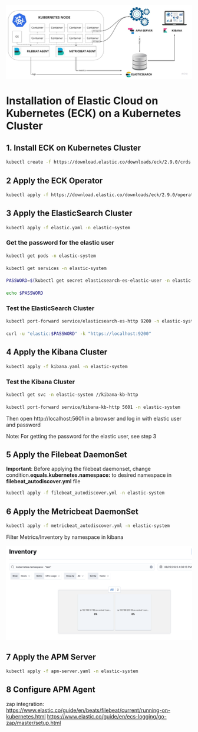 ![Alt text](image.png)

# Installation of Elastic Cloud on Kubernetes (ECK) on a Kubernetes Cluster

## 1. Install ECK on Kubernetes Cluster

```bash
kubectl create -f https://download.elastic.co/downloads/eck/2.9.0/crds.yaml
```
## 2 Apply the ECK Operator

```bash
kubectl apply -f https://download.elastic.co/downloads/eck/2.9.0/operator.yaml
```
## 3 Apply the ElasticSearch Cluster

```bash
kubectl apply -f elastic.yaml -n elastic-system
```
### Get the password for the elastic user

```bash
kubectl get pods -n elastic-system

kubectl get services -n elastic-system

PASSWORD=$(kubectl get secret elasticsearch-es-elastic-user -n elastic-system -o go-template='{{.data.elastic | base64decode}}')

echo $PASSWORD 
```
### Test the ElasticSearch Cluster

```bash
kubectl port-forward service/elasticsearch-es-http 9200 -n elastic-system

curl -u "elastic:$PASSWORD" -k "https://localhost:9200"
```

## 4 Apply the Kibana Cluster

```bash
kubectl apply -f kibana.yaml -n elastic-system
```

### Test the Kibana Cluster

```bash
kubectl get svc -n elastic-system //kibana-kb-http

kubectl port-forward service/kibana-kb-http 5601 -n elastic-system
```

Then open http://localhost:5601 in a browser and log in with elastic user and password

Note: For getting the password for the elastic user, see step 3

## 5 Apply the Filebeat DaemonSet

**Important**: Before applying the filebeat daemonset, change condition.**equals.kubernetes.namespace:** to desired namespace in **filebeat_autodiscover.yml** file

```bash 
kubectl apply -f filebeat_autodiscover.yml -n elastic-system 
```

## 6 Apply the Metricbeat DaemonSet

```bash
kubectl apply -f metricbeat_autodiscover.yml -n elastic-system
```

Filter Metrics/Inventory by namespace in kibana

![Alt text](image-1.png)

## 7 Apply the APM Server

```bash
kubectl apply -f apm-server.yaml -n elastic-system
```

## 8 Configure APM Agent

zap integration:
https://www.elastic.co/guide/en/beats/filebeat/current/running-on-kubernetes.html
https://www.elastic.co/guide/en/ecs-logging/go-zap/master/setup.html